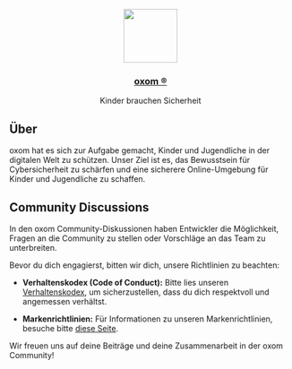 <p align="center">
  <a href="https://www.oxom.de">
    <img src="https://cdn.oxom.de/Icon.png" height="96">
    <h3 align="center"> oxom ® </h3>
  </a>
  <p align="center">Kinder brauchen Sicherheit</p>
</p>

## Über
oxom hat es sich zur Aufgabe gemacht, Kinder und Jugendliche in der digitalen Welt zu schützen. Unser Ziel ist es, das Bewusstsein für Cybersicherheit zu schärfen und eine sicherere Online-Umgebung für Kinder und Jugendliche zu schaffen.

## Community Discussions

In den oxom Community-Diskussionen haben Entwickler die Möglichkeit, Fragen an die Community zu stellen oder Vorschläge an das Team zu unterbreiten.

Bevor du dich engagierst, bitten wir dich, unsere Richtlinien zu beachten:

- **Verhaltenskodex (Code of Conduct):** Bitte lies unseren [Verhaltenskodex](https://oxom.co/l/coc), um sicherzustellen, dass du dich respektvoll und angemessen verhältst.

- **Markenrichtlinien:** Für Informationen zu unseren Markenrichtlinien, besuche bitte [diese Seite](https://oxom.co/l/trademark).

Wir freuen uns auf deine Beiträge und deine Zusammenarbeit in der oxom Community!
